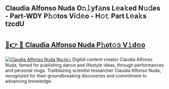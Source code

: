 ## Claudia Alfonso Nuda O𝚗𝚕yf𝚊ns L𝚎a𝚔ed N𝚞𝚍es - Part-WDY P𝚑𝚘tos Vi𝚍𝚎o - H𝚘𝚝 Part L𝚎a𝚔s tzcdU

# <h2><a href="http://kfea0p.oniu.top/?m=Claudia+Alfonso+Nuda">🔗👉 🔴 Claudia Alfonso Nuda P𝚑ot𝚘𝚜 V𝚒d𝚎o</a></h2>

[![Claudia Alfonso Nuda Nu𝚍e𝚜](https://i.imgur.com/0qMVB7G.gif)](http://kfea0p.oniu.top/?m=Claudia+Alfonso+Nuda)
Digital content creator Claudia Alfonso Nuda, famed for publishing dance and lifestyle ideas, through performances and personal vlogs. Trailblazing scientist researcher Claudia Alfonso Nuda, recognized for their groundbreaking discoveries and commitment to advancing knowledge.  
